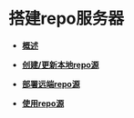 # 搭建repo服务器<a name="ZH-CN_TOPIC_0183134999"></a>

-   **[概述](概述.md)**  

-   **[创建/更新本地repo源](创建-更新本地repo源.md)**  

-   **[部署远端repo源](部署远端repo源.md)**  

-   **[使用repo源](使用repo源.md)**  


